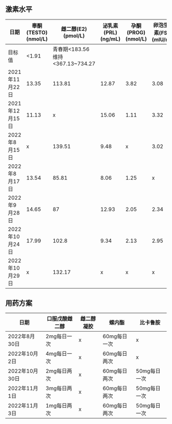 #

## 激素水平

|日期|睾酮(TESTO)(nmol/L)|雌二醇(E2)(pmol/L)|泌乳素(PRL)(ng/mL)|孕酮(PROG)(nmol/L)|卵泡生成素(FSH)(mIU/mL)|促黄体生成素(LH)(mIU/mL)|
|---|---|---|---|---|---|---|
|目标值|<1.91|青春期<183.56<br>维持<367.13~734.27|||||
|2021年11月22日|13.35|113.81|12.87|3.82|3.08|9.6|
|2021年12月15日|11.13|x|15.06|1.11|3.32|6.77|
|2022年8月15日|x|139.51|9.48|x|3.02|2.88|
|2022年8月17日|13.54|85.81|8.06|1.25|x|x|
|2022年9月28日|14.65|87|12.93|2.05|2.34|6.81|
|2022年10月24日|17.99|102.8|9.34|2.13|2.95|8.88|
|2022年10月29日|x|132.17|x|x|x|x|

## 用药方案

|日期|口服戊酸雌二醇|雌二醇凝胶|螺内酯|比卡鲁胺|
|---|---|---|---|---|
|2022年8月30日|2mg每日一次|x|60mg每日一次|x|
|2022年10月2日|4mg每日一次|x|60mg每日两次|x|
|2022年10月30日|2mg每日两次|x|60mg每日两次|50mg每日一次|
|2022年11月1日|3mg每日两次|x|60mg每日两次|50mg每日一次|
|2022年11月3日|1mg每日两次|x|60mg每日两次|50mg每日一次|
